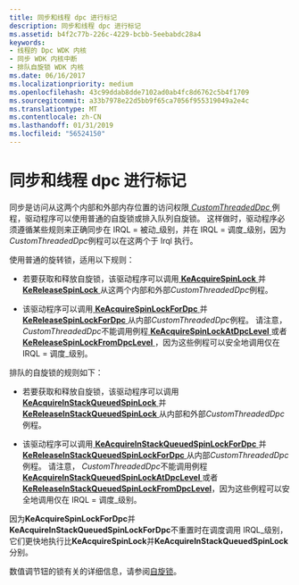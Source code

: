 ```yaml
---
title: 同步和线程 dpc 进行标记
description: 同步和线程 dpc 进行标记
ms.assetid: b4f2c77b-226c-4229-bcbb-5eebabdc28a4
keywords:
- 线程的 Dpc WDK 内核
- 同步 WDK 内核中断
- 排队自旋锁 WDK 内核
ms.date: 06/16/2017
ms.localizationpriority: medium
ms.openlocfilehash: 43c99ddab8dde7102ad0ab4fc8d6762c5b4f1709
ms.sourcegitcommit: a33b7978e22d5bb9f65ca7056f955319049a2e4c
ms.translationtype: MT
ms.contentlocale: zh-CN
ms.lasthandoff: 01/31/2019
ms.locfileid: "56524150"
---
```

# <a name="synchronization-and-threaded-dpcs"></a>同步和线程 dpc 进行标记





同步是访问从这两个内部和外部内存位置的访问权限[ *CustomThreadedDpc* ](https://msdn.microsoft.com/library/windows/hardware/ff542976)例程，驱动程序可以使用普通的自旋锁或排入队列自旋锁。 这样做时，驱动程序必须遵循某些规则来正确同步在 IRQL = 被动\_级别，并在 IRQL = 调度\_级别，因为*CustomThreadedDpc*例程可以在这两个于 Irql 执行。

使用普通的旋转锁，适用以下规则：

-   若要获取和释放自旋锁，该驱动程序可以调用[ **KeAcquireSpinLock** ](https://msdn.microsoft.com/library/windows/hardware/ff551917)并[ **KeReleaseSpinLock** ](https://msdn.microsoft.com/library/windows/hardware/ff553145)从这两个内部和外部*CustomThreadedDpc*例程。

-   该驱动程序可以调用[ **KeAcquireSpinLockForDpc** ](https://msdn.microsoft.com/library/windows/hardware/ff551923)并[ **KeReleaseSpinLockForDpc** ](https://msdn.microsoft.com/library/windows/hardware/ff553148)从内部*CustomThreadedDpc*例程。 请注意， *CustomThreadedDpc*不能调用例程[ **KeAcquireSpinLockAtDpcLevel** ](https://msdn.microsoft.com/library/windows/hardware/ff551921)或者[ **KeReleaseSpinLockFromDpcLevel** ](https://msdn.microsoft.com/library/windows/hardware/ff553150)，因为这些例程可以安全地调用仅在 IRQL = 调度\_级别。

排队的自旋锁的规则如下：

-   若要获取和释放自旋锁，该驱动程序可以调用[ **KeAcquireInStackQueuedSpinLock** ](https://msdn.microsoft.com/library/windows/hardware/ff551899)并[ **KeReleaseInStackQueuedSpinLock** ](https://msdn.microsoft.com/library/windows/hardware/ff553130)从内部和外部*CustomThreadedDpc*例程。

-   该驱动程序可以调用[ **KeAcquireInStackQueuedSpinLockForDpc** ](https://msdn.microsoft.com/library/windows/hardware/ff551912)并[ **KeReleaseInStackQueuedSpinLockForDpc** ](https://msdn.microsoft.com/library/windows/hardware/ff553133)从内部*CustomThreadedDpc*例程。 请注意， *CustomThreadedDpc*不能调用例程[ **KeAcquireInStackQueuedSpinLockAtDpcLevel** ](https://msdn.microsoft.com/library/windows/hardware/ff551908)或者[ **KeReleaseInStackQueuedSpinLockFromDpcLevel**](https://msdn.microsoft.com/library/windows/hardware/ff553137)，因为这些例程可以安全地调用仅在 IRQL = 调度\_级别。

因为**KeAcquireSpinLockForDpc**并**KeAcquireInStackQueuedSpinLockForDpc**不重置时在调度调用 IRQL\_级别，它们更快地执行比**KeAcquireSpinLock**并**KeAcquireInStackQueuedSpinLock**分别。

数值调节钮的锁有关的详细信息，请参阅[自旋锁](spin-locks.md)。

 

 




